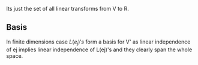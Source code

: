 Its just the set of all linear transforms from V to R.

## Basis
In finite dimensions case $L(e_{j})'s$ form a basis for V' as linear independence of ej implies linear independence of L(ej)'s and they clearly span the whole space.